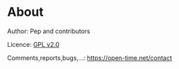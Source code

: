 About
=====

Author: Pep and contributors

Licence: [GPL v2.0](https://www.gnu.org/licenses/old-licenses/gpl-2.0.html)

Comments,reports,bugs,...: https://open-time.net/contact
